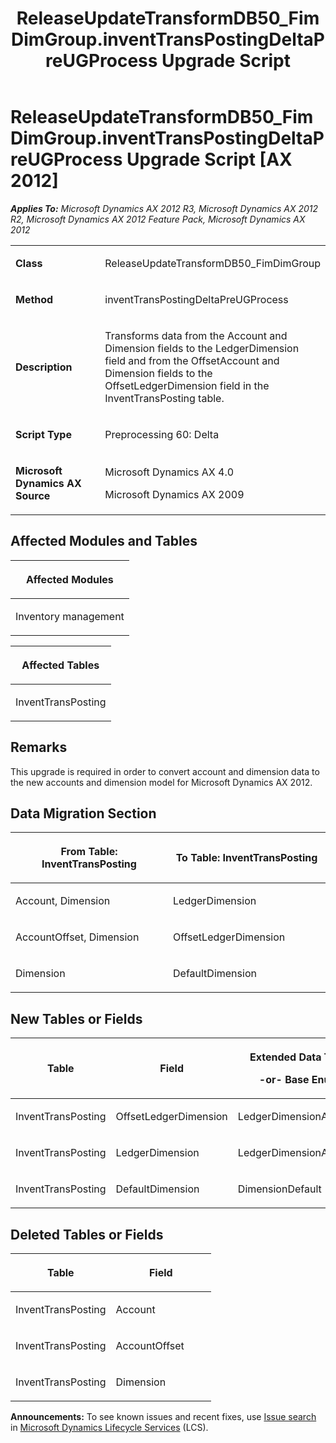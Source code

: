 ﻿---
title: ReleaseUpdateTransformDB50_FimDimGroup.inventTransPostingDeltaPreUGProcess Upgrade Script
TOCTitle: ReleaseUpdateTransformDB50_FimDimGroup.inventTransPostingDeltaPreUGProcess Upgrade Script
ms:assetid: 50338f47-29ba-7191-3267-9f055cf3305b
ms:mtpsurl: https://msdn.microsoft.com/en-us/library/JJ685515(v=AX.60)
ms:contentKeyID: 49708220
ms.date: 05/18/2015
mtps_version: v=AX.60
---

# ReleaseUpdateTransformDB50\_FimDimGroup.inventTransPostingDeltaPreUGProcess Upgrade Script [AX 2012]


_**Applies To:** Microsoft Dynamics AX 2012 R3, Microsoft Dynamics AX 2012 R2, Microsoft Dynamics AX 2012 Feature Pack, Microsoft Dynamics AX 2012_

<table>
<colgroup>
<col style="width: 50%" />
<col style="width: 50%" />
</colgroup>
<tbody>
<tr class="odd">
<td><p><strong>Class</strong></p></td>
<td><p>ReleaseUpdateTransformDB50_FimDimGroup</p></td>
</tr>
<tr class="even">
<td><p><strong>Method</strong></p></td>
<td><p>inventTransPostingDeltaPreUGProcess</p></td>
</tr>
<tr class="odd">
<td><p><strong>Description</strong></p></td>
<td><p>Transforms data from the Account and Dimension fields to the LedgerDimension field and from the OffsetAccount and Dimension fields to the OffsetLedgerDimension field in the InventTransPosting table.</p></td>
</tr>
<tr class="even">
<td><p><strong>Script Type</strong></p></td>
<td><p>Preprocessing 60: Delta</p></td>
</tr>
<tr class="odd">
<td><p><strong>Microsoft Dynamics AX Source</strong></p></td>
<td><p>Microsoft Dynamics AX 4.0</p>
<p>Microsoft Dynamics AX 2009</p></td>
</tr>
</tbody>
</table>


## Affected Modules and Tables

<table>
<colgroup>
<col style="width: 100%" />
</colgroup>
<thead>
<tr class="header">
<th><p>Affected Modules</p></th>
</tr>
</thead>
<tbody>
<tr class="odd">
<td><p>Inventory management</p></td>
</tr>
</tbody>
</table>


<table>
<colgroup>
<col style="width: 100%" />
</colgroup>
<thead>
<tr class="header">
<th><p>Affected Tables</p></th>
</tr>
</thead>
<tbody>
<tr class="odd">
<td><p>InventTransPosting</p></td>
</tr>
</tbody>
</table>


## Remarks

This upgrade is required in order to convert account and dimension data to the new accounts and dimension model for Microsoft Dynamics AX 2012.

## Data Migration Section

<table>
<colgroup>
<col style="width: 50%" />
<col style="width: 50%" />
</colgroup>
<thead>
<tr class="header">
<th><p>From Table: InventTransPosting</p></th>
<th><p>To Table: InventTransPosting</p></th>
</tr>
</thead>
<tbody>
<tr class="odd">
<td><p>Account, Dimension</p></td>
<td><p>LedgerDimension</p></td>
</tr>
<tr class="even">
<td><p>AccountOffset, Dimension</p></td>
<td><p>OffsetLedgerDimension</p></td>
</tr>
<tr class="odd">
<td><p>Dimension</p></td>
<td><p>DefaultDimension</p></td>
</tr>
</tbody>
</table>


## New Tables or Fields

<table>
<colgroup>
<col style="width: 33%" />
<col style="width: 33%" />
<col style="width: 33%" />
</colgroup>
<thead>
<tr class="header">
<th><p>Table</p></th>
<th><p>Field</p></th>
<th><p>Extended Data Type</p>
<p>-or- Base Enum</p></th>
</tr>
</thead>
<tbody>
<tr class="odd">
<td><p>InventTransPosting</p></td>
<td><p>OffsetLedgerDimension</p></td>
<td><p>LedgerDimensionAccount</p></td>
</tr>
<tr class="even">
<td><p>InventTransPosting</p></td>
<td><p>LedgerDimension</p></td>
<td><p>LedgerDimensionAccount</p></td>
</tr>
<tr class="odd">
<td><p>InventTransPosting</p></td>
<td><p>DefaultDimension</p></td>
<td><p>DimensionDefault</p></td>
</tr>
</tbody>
</table>


## Deleted Tables or Fields

<table>
<colgroup>
<col style="width: 50%" />
<col style="width: 50%" />
</colgroup>
<thead>
<tr class="header">
<th><p>Table</p></th>
<th><p>Field</p></th>
</tr>
</thead>
<tbody>
<tr class="odd">
<td><p>InventTransPosting</p></td>
<td><p>Account</p></td>
</tr>
<tr class="even">
<td><p>InventTransPosting</p></td>
<td><p>AccountOffset</p></td>
</tr>
<tr class="odd">
<td><p>InventTransPosting</p></td>
<td><p>Dimension</p></td>
</tr>
</tbody>
</table>

  
**Announcements:** To see known issues and recent fixes, use [Issue search](http://go.microsoft.com/fwlink/?linkid=389258) in [Microsoft Dynamics Lifecycle Services](http://go.microsoft.com/fwlink/?linkid=306505) (LCS).

